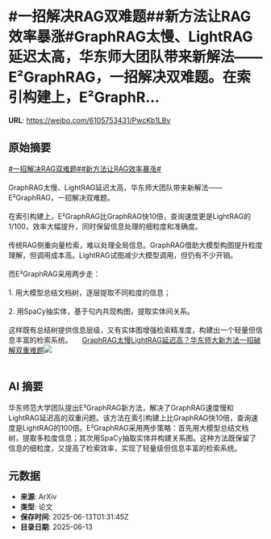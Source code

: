 # #一招解决RAG双难题##新方法让RAG效率暴涨#GraphRAG太慢、LightRAG延迟太高，华东师大团队带来新解法——E²GraphRAG，一招解决双难题。在索引构建上，E²GraphR...

**URL**: https://weibo.com/6105753431/PwcKb1LBv

## 原始摘要

<a href="https://m.weibo.cn/search?containerid=231522type%3D1%26t%3D10%26q%3D%23%E4%B8%80%E6%8B%9B%E8%A7%A3%E5%86%B3RAG%E5%8F%8C%E9%9A%BE%E9%A2%98%23&amp;extparam=%23%E4%B8%80%E6%8B%9B%E8%A7%A3%E5%86%B3RAG%E5%8F%8C%E9%9A%BE%E9%A2%98%23" data-hide=""><span class="surl-text">#一招解决RAG双难题#</span></a><a href="https://m.weibo.cn/search?containerid=231522type%3D1%26t%3D10%26q%3D%23%E6%96%B0%E6%96%B9%E6%B3%95%E8%AE%A9RAG%E6%95%88%E7%8E%87%E6%9A%B4%E6%B6%A8%23&amp;extparam=%23%E6%96%B0%E6%96%B9%E6%B3%95%E8%AE%A9RAG%E6%95%88%E7%8E%87%E6%9A%B4%E6%B6%A8%23" data-hide=""><span class="surl-text">#新方法让RAG效率暴涨#</span></a><br><br>GraphRAG太慢、LightRAG延迟太高，华东师大团队带来新解法——E²GraphRAG，一招解决双难题。<br><br>在索引构建上，E²GraphRAG比GraphRAG快10倍，查询速度更是LightRAG的1/100，效率大幅提升，同时保留信息处理的细粒度和准确度。<br><br>传统RAG侧重向量检索，难以处理全局信息。GraphRAG借助大模型构图提升粒度理解，但调用成本高。LightRAG试图减少大模型调用，但仍有不少开销。<br><br>而E²GraphRAG采用两步走：<br><br>1. 用大模型总结文档树，逐层提取不同粒度的信息；<br><br>2. 用SpaCy抽实体，基于句内共现构图，提取实体间关系。<br><br>这样既有总结树提供信息层级，又有实体图增强检索精准度，构建出一个轻量但信息丰富的检索系统。 <a href="https://weibo.com/ttarticle/p/show?id=2309405176754871861385" data-hide=""><span class="url-icon"><img style="width: 1rem;height: 1rem" src="https://h5.sinaimg.cn/upload/2015/09/25/3/timeline_card_small_article_default.png" referrerpolicy="no-referrer"></span><span class="surl-text">GraphRAG太慢LightRAG延迟高？华东师大新方法一招破解双重难题</span></a><img style="" src="https://tvax4.sinaimg.cn/large/006Fd7o3gy1i2cmxzfsb9j30rn0fkdij.jpg" referrerpolicy="no-referrer"><br><br>

## AI 摘要

华东师范大学团队提出E²GraphRAG新方法，解决了GraphRAG速度慢和LightRAG延迟高的双重问题。该方法在索引构建上比GraphRAG快10倍，查询速度是LightRAG的100倍。E²GraphRAG采用两步策略：首先用大模型总结文档树，提取多粒度信息；其次用SpaCy抽取实体并构建关系图。这种方法既保留了信息的细粒度，又提高了检索效率，实现了轻量级但信息丰富的检索系统。

## 元数据

- **来源**: ArXiv
- **类型**: 论文
- **保存时间**: 2025-06-13T01:31:45Z
- **目录日期**: 2025-06-13
